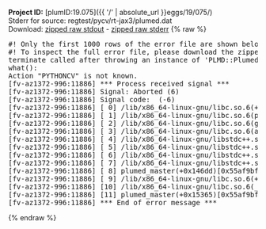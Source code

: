 **Project ID:** [plumID:19.075]({{ '/' | absolute_url }}eggs/19/075/)  
Stderr for source:  regtest/pycv/rt-jax3/plumed.dat   
Download: [zipped raw stdout](plumed.dat.plumed_master.stdout.txt.zip) - [zipped raw stderr](plumed.dat.plumed_master.stderr.txt.zip) 
{% raw %}
<pre>
#! Only the first 1000 rows of the error file are shown below
#! To inspect the full error file, please download the zipped raw stderr file above
terminate called after throwing an instance of 'PLMD::Plumed::Exception'
what():
Action "PYTHONCV" is not known.
[fv-az1372-996:11886] *** Process received signal ***
[fv-az1372-996:11886] Signal: Aborted (6)
[fv-az1372-996:11886] Signal code:  (-6)
[fv-az1372-996:11886] [ 0] /lib/x86_64-linux-gnu/libc.so.6(+0x45330)[0x7fb97f445330]
[fv-az1372-996:11886] [ 1] /lib/x86_64-linux-gnu/libc.so.6(pthread_kill+0x11c)[0x7fb97f49eb2c]
[fv-az1372-996:11886] [ 2] /lib/x86_64-linux-gnu/libc.so.6(gsignal+0x1e)[0x7fb97f44527e]
[fv-az1372-996:11886] [ 3] /lib/x86_64-linux-gnu/libc.so.6(abort+0xdf)[0x7fb97f4288ff]
[fv-az1372-996:11886] [ 4] /lib/x86_64-linux-gnu/libstdc++.so.6(+0xa5ff5)[0x7fb97f8a5ff5]
[fv-az1372-996:11886] [ 5] /lib/x86_64-linux-gnu/libstdc++.so.6(+0xbb0da)[0x7fb97f8bb0da]
[fv-az1372-996:11886] [ 6] /lib/x86_64-linux-gnu/libstdc++.so.6(_ZSt10unexpectedv+0x0)[0x7fb97f8a5a55]
[fv-az1372-996:11886] [ 7] /lib/x86_64-linux-gnu/libstdc++.so.6(+0xa5a6f)[0x7fb97f8a5a6f]
[fv-az1372-996:11886] [ 8] plumed_master(+0x146dd)[0x55af9bf3a6dd]
[fv-az1372-996:11886] [ 9] /lib/x86_64-linux-gnu/libc.so.6(+0x2a1ca)[0x7fb97f42a1ca]
[fv-az1372-996:11886] [10] /lib/x86_64-linux-gnu/libc.so.6(__libc_start_main+0x8b)[0x7fb97f42a28b]
[fv-az1372-996:11886] [11] plumed_master(+0x15365)[0x55af9bf3b365]
[fv-az1372-996:11886] *** End of error message ***
</pre>
{% endraw %}
